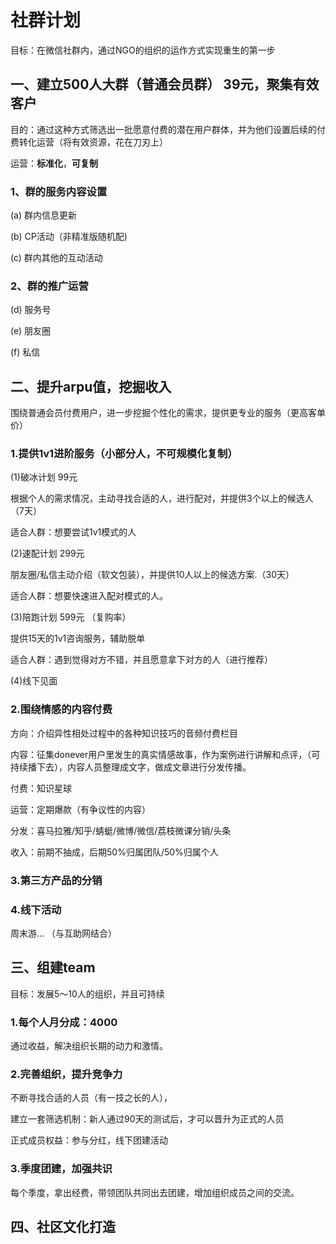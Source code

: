 # 社群计划

目标：在微信社群内，通过NGO的组织的运作方式实现重生的第一步

## 一、建立500人大群（普通会员群） 39元，聚集有效客户

目的：通过这种方式筛选出一批愿意付费的潜在用户群体，并为他们设置后续的付费转化运营（将有效资源，花在刀刃上）

运营：**标准化**，**可复制**

### 1、群的服务内容设置

(a) 群内信息更新

(b) CP活动（非精准版随机配)

(c) 群内其他的互动活动

### 2、群的推广运营

(d) 服务号

(e) 朋友圈

(f) 私信

## 二、提升arpu值，挖掘收入

围绕普通会员付费用户，进一步挖掘个性化的需求，提供更专业的服务（更高客单价）

### 1.提供1v1进阶服务（小部分人，不可规模化复制）

(1)破冰计划  99元

根据个人的需求情况，主动寻找合适的人，进行配对，并提供3个以上的候选人（7天）

适合人群：想要尝试1v1模式的人

(2)速配计划 299元

朋友圈/私信主动介绍（软文包装），并提供10人以上的候选方案.（30天）

适合人群：想要快速进入配对模式的人。

(3)陪跑计划 599元  （复购率）

提供15天的1v1咨询服务，辅助脱单 <Miss Pei> 

适合人群：遇到觉得对方不错，并且愿意拿下对方的人（进行推荐）

(4)线下见面


### 2.围绕情感的内容付费<Miss Pei>

方向：介绍异性相处过程中的各种知识技巧的音频付费栏目

内容：征集donever用户里发生的真实情感故事，作为案例进行讲解和点评，（可持续播下去），内容人员整理成文字，做成文章进行分发传播。

付费：知识星球

运营：定期爆款（有争议性的内容）

分发：喜马拉雅/知乎/蜻蜓/微博/微信/荔枝微课分销/头条

收入：前期不抽成，后期50%归属团队/50%归属个人 


<to talk>


### 3.第三方产品的分销


### 4.线下活动
周末游... （与互助网结合）

## 三、组建team

目标：发展5～10人的组织，并且可持续

### 1.每个人月分成：4000
通过收益，解决组织长期的动力和激情。

### 2.完善组织，提升竞争力 
不断寻找合适的人员（有一技之长的人），

建立一套筛选机制：新人通过90天的测试后，才可以晋升为正式的人员

正式成员权益：参与分红，线下团建活动
### 3.季度团建，加强共识

每个季度，拿出经费，带领团队共同出去团建，增加组织成员之间的交流。

## 四、社区文化打造
<!--stackedit_data:
eyJoaXN0b3J5IjpbLTE1NTEwOTEzMTFdfQ==
-->